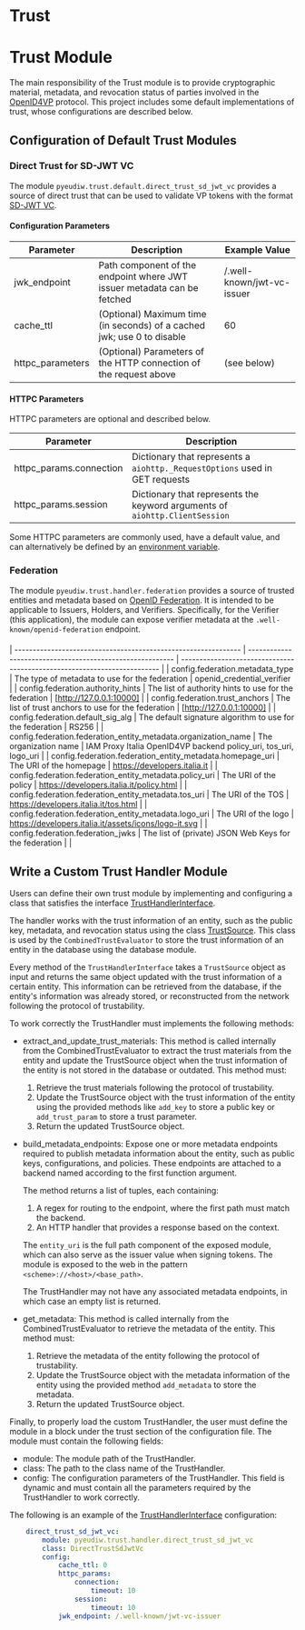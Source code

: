 # Trust 

# Trust Module

The main responsibility of the Trust module is to provide cryptographic material, metadata, and revocation status of parties involved in the [OpenID4VP](https://openid.net/specs/openid-4-verifiable-presentations-1_0.html) protocol. This project includes some default implementations of trust, whose configurations are described below.

## Configuration of Default Trust Modules

### Direct Trust for SD-JWT VC

The module `pyeudiw.trust.default.direct_trust_sd_jwt_vc` provides a source of direct trust that can be used to validate VP tokens with the format [SD-JWT VC](https://www.ietf.org/archive/id/draft-ietf-oauth-sd-jwt-vc-05.html).

#### Configuration Parameters

| Parameter        | Description                                                             | Example Value              |
| ---------------- | ----------------------------------------------------------------------- | -------------------------- |
| jwk_endpoint     | Path component of the endpoint where JWT issuer metadata can be fetched | /.well-known/jwt-vc-issuer |
| cache_ttl        | (Optional) Maximum time (in seconds) of a cached jwk; use 0 to disable  | 60                         |
| httpc_parameters | (Optional) Parameters of the HTTP connection of the request above       | (see below)                |

#### HTTPC Parameters

HTTPC parameters are optional and described below.

| Parameter               | Description                                                                 |
| ----------------------- | --------------------------------------------------------------------------- |
| httpc_params.connection | Dictionary that represents a `aiohttp._RequestOptions` used in GET requests |
| httpc_params.session    | Dictionary that represents the keyword arguments of `aiohttp.ClientSession` |

Some HTTPC parameters are commonly used, have a default value, and can alternatively be defined by an [environment variable](https://github.com/italia/eudi-wallet-it-python/blob/dev/README.SATOSA.md).

### Federation

The module `pyeudiw.trust.handler.federation` provides a source of trusted entities and metadata based on [OpenID Federation](https://openid.net/specs/openid-federation-1_0.html). It is intended to be applicable to Issuers, Holders, and Verifiers. Specifically, for the Verifier (this application), the module can expose verifier metadata at the `.well-known/openid-federation` endpoint.

####
| -------------------------------------------------------------- | --------------------------------------------------------- | ------------------------------------------------------------------------ |
| config.federation.metadata_type                                | The type of metadata to use for the federation            | openid_credential_verifier                                                     |
| config.federation.authority_hints                              | The list of authority hints to use for the federation     | [http://127.0.0.1:10000]                                                 |
| config.federation.trust_anchors                                | The list of trust anchors to use for the federation       | [http://127.0.0.1:10000]                                                 |
| config.federation.default_sig_alg                              | The default signature algorithm to use for the federation | RS256                                                                    |
| config.federation.federation_entity_metadata.organization_name | The organization name                                     | IAM Proxy Italia OpenID4VP backend policy_uri, tos_uri, logo_uri |
| config.federation.federation_entity_metadata.homepage_uri      | The URI of the homepage                                   | https://developers.italia.it                                             |
| config.federation.federation_entity_metadata.policy_uri        | The URI of the policy                                     | https://developers.italia.it/policy.html                                 |
| config.federation.federation_entity_metadata.tos_uri           | The URI of the TOS                                        | https://developers.italia.it/tos.html                                    |
| config.federation.federation_entity_metadata.logo_uri          | The URI of the logo                                       | https://developers.italia.it/assets/icons/logo-it.svg                    |
| config.federation.federation_jwks                              | The list of (private) JSON Web Keys for the federation    |                                                                          |


## Write a Custom Trust Handler Module

Users can define their own trust module by implementing and configuring a class that satisfies the interface [TrustHandlerInterface](/pyeudiw/trust/handler/interface.py).

The handler works with the trust information of an entity, such as the public key, metadata, and revocation status using the class [TrustSource](/pyeudiw/trust/model/trust_source.py). This class is used by the `CombinedTrustEvaluator` to store the trust information of an entity in the database using the database module.

Every method of the `TrustHandlerInterface` takes a `TrustSource` object as input and returns the same object updated with the trust information of a certain entity. This information can be retrieved from the database, if the entity's information was already stored, or reconstructed from the network following the protocol of trustability.

To work correctly the TrustHandler must implements the following methods:

- extract_and_update_trust_materials:
    This method is called internally from the CombinedTrustEvaluator to extract the trust materials from the entity and update the TrustSource object when the trust information of the entity is not stored in the database or outdated. This method must:
    1. Retrieve the trust materials following the protocol of trustability.
    2. Update the TrustSource object with the trust information of the entity using the provided methods like `add_key` to store a public key or `add_trust_param` to store a trust parameter.
    3. Return the updated TrustSource object.

- build_metadata_endpoints: 
    Expose one or more metadata endpoints required to publish metadata information about the entity, such as public keys, configurations, and policies. These endpoints are attached to a backend named according to the first function argument.

    The method returns a list of tuples, each containing:
    1. A regex for routing to the endpoint, where the first path must match the backend.
    2. An HTTP handler that provides a response based on the context.

    The `entity_uri` is the full path component of the exposed module, which can also serve as the issuer value when signing tokens. The module is exposed to the web in the pattern `<scheme>://<host>/<base_path>`.

    The TrustHandler may not have any associated metadata endpoints, in which case an empty list is returned.

- get_metadata:
    This method is called internally from the CombinedTrustEvaluator to retrieve the metadata of the entity. This method must:
    1. Retrieve the metadata of the entity following the protocol of trustability.
    2. Update the TrustSource object with the metadata information of the entity using the provided method `add_metadata` to store the metadata.
    3. Return the updated TrustSource object.


Finally, to properly load the custom TrustHandler, the user must define the module in a block under the trust section of the configuration file. The module must contain the following fields:

- module: The module path of the TrustHandler.
- class: The path to the class name of the TrustHandler.
- config: The configuration parameters of the TrustHandler.
          This field is dynamic and must contain all the parameters required by the TrustHandler to work correctly.

The following is an example of the [TrustHandlerInterface](/pyeudiw/trust/handler/interface.py) configuration:

```yaml
    direct_trust_sd_jwt_vc:
        module: pyeudiw.trust.handler.direct_trust_sd_jwt_vc
        class: DirectTrustSdJwtVc
        config:
            cache_ttl: 0
            httpc_params:
                connection:
                    timeout: 10
                session:
                    timeout: 10
            jwk_endpoint: /.well-known/jwt-vc-issuer
```